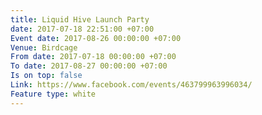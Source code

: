```yaml
---
title: Liquid Hive Launch Party
date: 2017-07-18 22:51:00 +07:00
Event date: 2017-08-26 00:00:00 +07:00
Venue: Birdcage
From date: 2017-07-18 00:00:00 +07:00
To date: 2017-08-27 00:00:00 +07:00
Is on top: false
Link: https://www.facebook.com/events/463799963996034/
Feature type: white
---
```


